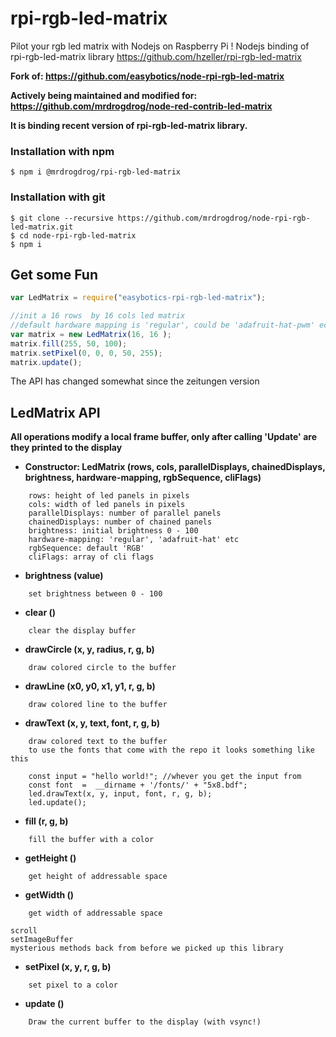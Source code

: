 # rpi-rgb-led-matrix

Pilot your rgb led matrix with Nodejs on Raspberry Pi ! Nodejs binding of rpi-rgb-led-matrix library https://github.com/hzeller/rpi-rgb-led-matrix

**Fork of: https://github.com/easybotics/node-rpi-rgb-led-matrix**

**Actively being maintained and modified for: https://github.com/mrdrogdrog/node-red-contrib-led-matrix**

**It is binding recent version of rpi-rgb-led-matrix library.**


### Installation with npm
```
$ npm i @mrdrogdrog/rpi-rgb-led-matrix
```

### Installation with git

```
$ git clone --recursive https://github.com/mrdrogdrog/node-rpi-rgb-led-matrix.git
$ cd node-rpi-rgb-led-matrix
$ npm i
```

## Get some Fun

```js
var LedMatrix = require("easybotics-rpi-rgb-led-matrix");

//init a 16 rows  by 16 cols led matrix 
//default hardware mapping is 'regular', could be 'adafruit-hat-pwm' ect 
var matrix = new LedMatrix(16, 16 );
matrix.fill(255, 50, 100);
matrix.setPixel(0, 0, 0, 50, 255);
matrix.update();
```

The API has changed somewhat since the zeitungen version
## LedMatrix API

**All operations modify a local frame buffer, only after calling 'Update' are they printed to the display**
* **Constructor: LedMatrix (rows, cols, parallelDisplays, chainedDisplays, brightness, hardware-mapping, rgbSequence, cliFlags)**
```
	rows: height of led panels in pixels
	cols: width of led panels in pixels
	parallelDisplays: number of parallel panels
	chainedDisplays: number of chained panels
	brightness: initial brightness 0 - 100
	hardware-mapping: 'regular', 'adafruit-hat' etc
	rgbSequence: default 'RGB'
	cliFlags: array of cli flags
```
* **brightness (value)**
```
	set brightness between 0 - 100
```
* **clear ()**
```
	clear the display buffer
```
* **drawCircle (x, y, radius, r, g, b)**
```
	draw colored circle to the buffer
```
* **drawLine (x0, y0, x1, y1, r, g, b)** 
```
	draw colored line to the buffer
```
* **drawText (x, y, text, font, r, g, b)**
``` 
	draw colored text to the buffer
	to use the fonts that come with the repo it looks something like this

	const input = "hello world!"; //whever you get the input from
	const font  =  __dirname + '/fonts/' + "5x8.bdf";
	led.drawText(x, y, input, font, r, g, b);
	led.update();
```
* **fill (r, g, b)**
```
	fill the buffer with a color
```
* **getHeight ()**
```
	get height of addressable space
```
* **getWidth ()**
```
	get width of addressable space
```
```
scroll
setImageBuffer
mysterious methods back from before we picked up this library 
```
* **setPixel (x, y, r, g, b)**
```
	set pixel to a color
```
* **update ()**
```
	Draw the current buffer to the display (with vsync!)
```


